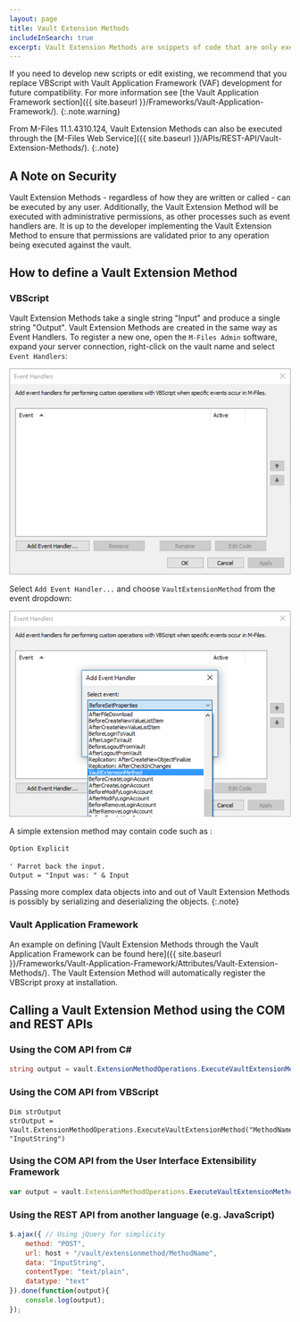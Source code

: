 ```yaml
---
layout: page
title: Vault Extension Methods
includeInSearch: true
excerpt: Vault Extension Methods are snippets of code that are only executed when explicitly called using the [ExecuteVaultExtensionMethod method](https://developer.m-files.com/APIs/COM-API/Reference/index.html#MFilesAPI~VaultExtensionMethodOperations~ExecuteVaultExtensionMethod.html).  Vault Extension Methods can either be written using [VBScript](#vbscript) or registered using the [Vault Application Framework's VaultExtensionMethodAttribute](/Frameworks/Vault-Application-Framework/Attributes/Vault-Extension-Methods/).
---
```


If you need to develop new scripts or edit existing, we recommend that you replace VBScript with Vault Application Framework (VAF) development for future compatibility. For more information see [the Vault Application Framework section]({{ site.baseurl }}/Frameworks/Vault-Application-Framework/).
{:.note.warning}

From M-Files 11.1.4310.124, Vault Extension Methods can also be executed through the [M-Files Web Service]({{ site.baseurl }}/APIs/REST-API/Vault-Extension-Methods/).
{:.note}

## A Note on Security

Vault Extension Methods - regardless of how they are written or called - can be executed by any user.  Additionally, the Vault Extension Method will be executed with administrative permissions, as other processes such as event handlers are.  It is up to the developer implementing the Vault Extension Method to ensure that permissions are validated prior to any operation being executed against the vault.

## How to define a Vault Extension Method

### VBScript

Vault Extension Methods take a single string "Input" and produce a single string "Output".  Vault Extension Methods are created in the same way as Event Handlers.  To register a new one, open the `M-Files Admin` software, expand your server connection, right-click on the vault name and select `Event Handlers`:

![Event Handlers dialog](event-handlers.png)

Select `Add Event Handler...` and choose `VaultExtensionMethod` from the event dropdown:

![Vault Extension Method Type Dropdown](add-event-handler.png)

A simple extension method may contain code such as :

```vbscript
Option Explicit

' Parrot back the input.
Output = "Input was: " & Input
```

Passing more complex data objects into and out of Vault Extension Methods is possibly by serializing and deserializing the objects.
{:.note}

### Vault Application Framework

An example on defining [Vault Extension Methods through the Vault Application Framework can be found here]({{ site.baseurl }}/Frameworks/Vault-Application-Framework/Attributes/Vault-Extension-Methods/).  The Vault Extension Method will automatically register the VBScript proxy at installation.

## Calling a Vault Extension Method using the COM and REST APIs

### Using the COM API from C\#

```csharp
string output = vault.ExtensionMethodOperations.ExecuteVaultExtensionMethod("MethodName", "InputString");
```

### Using the COM API from VBScript

```vbscript
Dim strOutput
strOutput = Vault.ExtensionMethodOperations.ExecuteVaultExtensionMethod("MethodName", "InputString")
```

### Using the COM API from the User Interface Extensibility Framework

```javascript
var output = vault.ExtensionMethodOperations.ExecuteVaultExtensionMethod("MethodName", "InputString");
```

### Using the REST API from another language (e.g. JavaScript)

```javascript
$.ajax({ // Using jQuery for simplicity
	method: "POST",
	url: host + "/vault/extensionmethod/MethodName",
	data: "InputString",
	contentType: "text/plain",
	datatype: "text"
}).done(function(output){
	console.log(output);
});
```